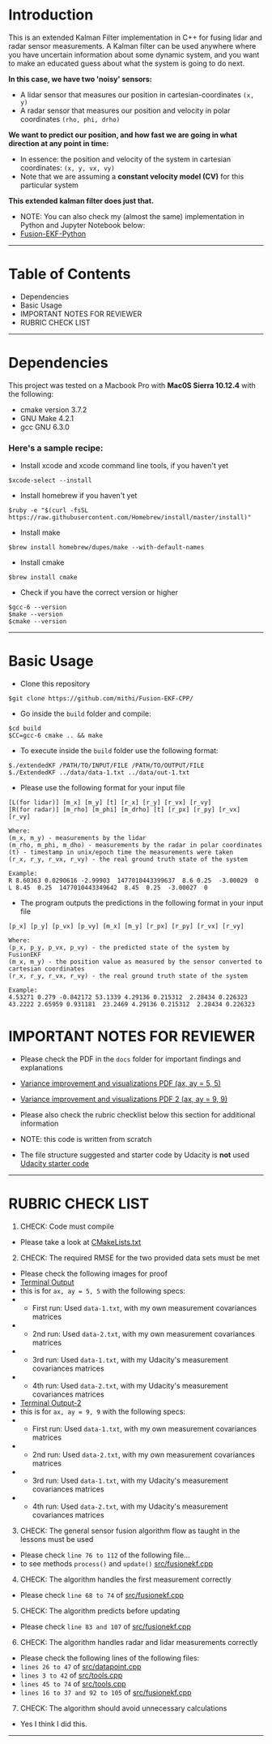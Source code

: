 # Introduction
This is an extended Kalman Filter implementation in C++ for fusing lidar and radar sensor measurements.
A Kalman filter can be used anywhere where you have uncertain information about some dynamic system, 
and you want to make an educated guess about what the system is going to do next. 

**In this case, we have two 'noisy' sensors:**
- A lidar sensor that measures our position in cartesian-coordinates `(x, y)`
- A radar sensor that measures our position and velocity in polar coordinates `(rho, phi, drho)`

**We want to predict our position, and how fast we are going in what direction at any point in time:**
- In essence: the position and velocity of the system in cartesian coordinates: `(x, y, vx, vy)`
- Note that we are assuming a **constant velocity model (CV)** for this particular system

**This extended kalman filter does just that.** 
- NOTE: You can also check my (almost the same) implementation in Python and Jupyter Notebook below:
- [Fusion-EKF-Python](https://github.com/mithi/Fusion-EKF-Python)

-----
# Table of Contents
- Dependencies
- Basic Usage
- IMPORTANT NOTES FOR REVIEWER
- RUBRIC CHECK LIST

-----

# Dependencies
This project was tested on a Macbook Pro with **Mac0S Sierra 10.12.4** with the following:
- cmake version 3.7.2
- GNU Make 4.2.1
- gcc GNU 6.3.0

### Here's a sample recipe:
- Install xcode and xcode command line tools, if you haven't yet
```
$xcode-select --install
```

- Install homebrew if you haven't yet
```
$ruby -e "$(curl -fsSL https://raw.githubusercontent.com/Homebrew/install/master/install)"
```

- Install make 
```
$brew install homebrew/dupes/make --with-default-names
```

- Install cmake 
```
$brew install cmake
```

- Check if you have the correct version or higher 
```
$gcc-6 --version
$make --version
$cmake --version
```

-----
# Basic Usage
- Clone this repository 
```
$git clone https://github.com/mithi/Fusion-EKF-CPP/
```
- Go inside the `build` folder and compile: 
```
$cd build
$CC=gcc-6 cmake .. && make
```

- To execute inside the `build` folder use the following format: 

```
$./extendedKF /PATH/TO/INPUT/FILE /PATH/TO/OUTPUT/FILE
$./ExtendedKF ../data/data-1.txt ../data/out-1.txt
```

- Please use the following format for your input file
```
[L(for lidar)] [m_x] [m_y] [t] [r_x] [r_y] [r_vx] [r_vy]
[R(for radar)] [m_rho] [m_phi] [m_drho] [t] [r_px] [r_py] [r_vx] [r_vy]

Where:
(m_x, m_y) - measurements by the lidar
(m_rho, m_phi, m_dho) - measurements by the radar in polar coordinates
(t) - timestamp in unix/epoch time the measurements were taken
(r_x, r_y, r_vx, r_vy) - the real ground truth state of the system

Example:
R 8.60363 0.0290616 -2.99903  1477010443399637  8.6 0.25  -3.00029  0
L 8.45  0.25  1477010443349642  8.45  0.25  -3.00027  0 
```

- The program outputs the predictions in the following format in your input file
```
[p_x] [p_y] [p_vx] [p_vy] [m_x] [m_y] [r_px] [r_py] [r_vx] [r_vy]

Where:
(p_x, p_y, p_vx, p_vy) - the predicted state of the system by FusionEKF
(m_x, m_y) - the position value as measured by the sensor converted to cartesian coordinates
(r_x, r_y, r_vx, r_vy) - the real ground truth state of the system

Example:
4.53271 0.279 -0.842172 53.1339 4.29136 0.215312  2.28434 0.226323
43.2222 2.65959 0.931181  23.2469 4.29136 0.215312  2.28434 0.226323
```

# IMPORTANT NOTES FOR REVIEWER
- Please check the PDF in the `docs` folder for important findings and explanations
- [Variance improvement and visualizations PDF (ax, ay = 5, 5)](https://github.com/mithi/Fusion-EKF-CPP/blob/master/docs/FusionEKF-variances-visualization.pdf)
- [Variance improvement and visualizations PDF 2 (ax, ay = 9, 9)](https://github.com/mithi/Fusion-EKF-CPP/blob/master/docs/FusionEKF-variances-visualization-B.pdf)

- Please also check the rubric checklist below this section for additional information 
- NOTE: this code is written from scratch
- The file structure suggested and starter code by Udacity is **not** used [Udacity starter code](https://github.com/udacity/CarND-Extended-Kalman-Filter-Project)


-----

# RUBRIC CHECK LIST
1. CHECK: Code must compile 
- Please take a look at [CMakeLists.txt](https://github.com/mithi/Fusion-EKF-CPP/blob/master/CMakeLists.txt)
2. CHECK: The required RMSE for the two provided data sets must be met
- Please check the following images for proof
- [Terminal Output](https://github.com/mithi/Fusion-EKF-CPP/blob/master/images/Terminal-Output.png)
- this is for `ax, ay = 5, 5` with the following specs:
- - First run: Used `data-1.txt`, with my own measurement covariances matrices
- - 2nd run: Used `data-2.txt`, with my own measurement covariances matrices
- - 3rd run: Used `data-1.txt`, with my Udacity's measurement covariances matrices
- - 4th run: Used `data-2.txt`, with my Udacity's measurement covariances matrices
- [Terminal Output-2](https://github.com/mithi/Fusion-EKF-CPP/blob/master/images/Terminal-Output-2.png)
- this is for `ax, ay = 9, 9` with the following specs:
- - First run: Used `data-1.txt`, with my own measurement covariances matrices
- - 2nd run: Used `data-2.txt`, with my own measurement covariances matrices
- - 3rd run: Used `data-1.txt`, with my Udacity's measurement covariances matrices
- - 4th run: Used `data-2.txt`, with my Udacity's measurement covariances matrices
3. CHECK: The general sensor fusion algorithm flow as taught in the lessons must be used
- Please check ```line 76 to 112``` of the following file...
- to see methods ```process()``` and ```update()``` [src/fusionekf.cpp](https://github.com/mithi/Fusion-EKF-CPP/blob/master/src/fusionekf.cpp)
4. CHECK: The algorithm handles the first measurement correctly
- Please check ```line 68 to 74``` of [src/fusionekf.cpp](https://github.com/mithi/Fusion-EKF-CPP/blob/master/src/fusionekf.cpp)
5. CHECK: The algorithm predicts before updating
- Please check ```line 83 and 107``` of [src/fusionekf.cpp](https://github.com/mithi/Fusion-EKF-CPP/blob/master/src/fusionekf.cpp)
6. CHECK: The algorithm handles radar and lidar measurements correctly 
- Please check the following lines of the following files:
- ```lines 26 to 47``` of [src/datapoint.cpp](https://github.com/mithi/Fusion-EKF-CPP/blob/master/src/datapoint.cpp)
- ```lines 3 to 42``` of [src/tools.cpp](https://github.com/mithi/Fusion-EKF-CPP/blob/master/src/tools.cpp)
- ```lines 45 to 74``` of [src/tools.cpp](https://github.com/mithi/Fusion-EKF-CPP/blob/master/src/tools.cpp)
- ```lines 16 to 37 and 92 to 105``` of [src/fusionekf.cpp](https://github.com/mithi/Fusion-EKF-CPP/blob/master/src/fusionekf.cpp)
7. CHECK: The algorithm should avoid unnecessary calculations
- Yes I think I did this. 

---


